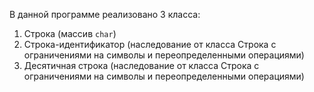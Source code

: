 В данной программе реализовано 3 класса:
1. Строка (массив `сhar`)
2. Строка-идентификатор (наследование от класса Строка с ограничениями на символы и переопределенными операциями)
3. Десятичная строка (наследование от класса Строка с ограничениями на символы и переопределенными операциями)
